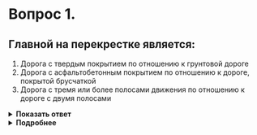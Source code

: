 # Вопрос 1.

## Главной на перекрестке является:

1. Дорога с твердым покрытием по отношению к грунтовой дороге
2. Дорога с асфальтобетонным покрытием по отношению к дороге, покрытой брусчаткой
3. Дорога с тремя или более полосами движения по отношению к дороге с двумя полосами

<details>
<summary><b>Показать ответ</b></summary>
Правильный ответ: 1
</details>
<details>
<summary><b>Подробнее</b></summary>
При отсутствии знаков, обозначающих главную дорогу, дорога с твердым покрытием по отношению к грунтовой является главной.
(Пункт 1.2 термин «Главная дорога»)
</details>